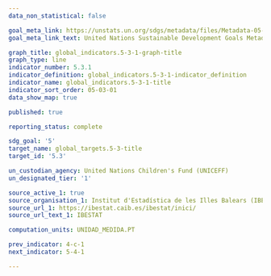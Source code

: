 ```yaml
---
data_non_statistical: false

goal_meta_link: https://unstats.un.org/sdgs/metadata/files/Metadata-05-03-01.pdf
goal_meta_link_text: United Nations Sustainable Development Goals Metadata (PDF)

graph_title: global_indicators.5-3-1-graph-title
graph_type: line
indicator_number: 5.3.1
indicator_definition: global_indicators.5-3-1-indicator_definition
indicator_name: global_indicators.5-3-1-title
indicator_sort_order: 05-03-01
data_show_map: true

published: true

reporting_status: complete

sdg_goal: '5'
target_name: global_targets.5-3-title
target_id: '5.3'

un_custodian_agency: United Nations Children's Fund (UNICEFF)
un_designated_tier: '1'

source_active_1: true
source_organisation_1: Institut d'Estadística de les Illes Balears (IBESTAT)
source_url_1: https://ibestat.caib.es/ibestat/inici/
source_url_text_1: IBESTAT

computation_units: UNIDAD_MEDIDA.PT

prev_indicator: 4-c-1
next_indicator: 5-4-1

---
```

